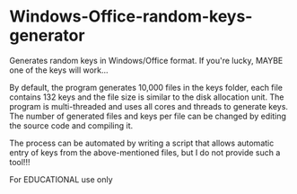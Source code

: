 # Windows-Office-random-keys-generator
Generates random keys in Windows/Office format. If you're lucky, MAYBE one of the keys will work...


 By default, the program generates 10,000 files in the keys folder, each file contains 132 keys and the file size is similar to the disk allocation unit. The program is multi-threaded and uses all cores and threads to generate keys. The number of generated files and keys per file can be changed by editing the source code and compiling it. 


The process can be automated by writing a script that allows automatic entry of keys from the above-mentioned files, but I do not provide such a tool!!!


For EDUCATIONAL use only
